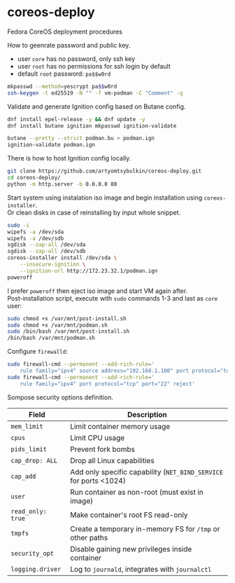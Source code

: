 # coreos-deploy

Fedora CoreOS deployment procedures

How to geenrate password and public key.

- user `core` has no password, only ssh key
- user `root` has no permissions for ssh login by default
- default `root` password: `pa$$w0rd`

```bash
mkpasswd --method=yescrypt pa$$w0rd
ssh-keygen -t ed25519 -N "" -f vm-podman -C "Comment" -q
```

Validate and generate Ignition config based on Butane config.

```bash
dnf install epel-release -y && dnf update -y
dnf install butane ignition mkpasswd ignition-validate

butane --pretty --strict podman.bu > podman.ign
ignition-validate podman.ign
```

There is how to host Ignition config locally.

```bash
git clone https://github.com/artyomtsybulkin/coreos-deploy.git
cd coreos-deploy/
python -m http.server -b 0.0.0.0 80
```

Start system using instalation iso image and begin installation using `coreos-installer`.  
Or clean disks in case of reinstalling by input whole snippet.

```bash
sudo -i
wipefs -a /dev/sda
wipefs -a /dev/sdb
sgdisk --zap-all /dev/sda
sgdisk --zap-all /dev/sdb
coreos-installer install /dev/sda \
    --insecure-ignition \
    --ignition-url http://172.23.32.1/podman.ign
poweroff
```

I prefer `poweroff` then eject iso image and start VM again after.  
Post-installation script, execute with `sudo` commands 1-3 and last as `core` user:

```bash
sudo chmod +x /var/mnt/post-install.sh
sudo chmod +x /var/mnt/podman.sh
sudo /bin/bash /var/mnt/post-install.sh
/bin/bash /var/mnt/podman.sh
```

Configure `firewalld`:

```bash
sudo firewall-cmd --permanent --add-rich-rule='
    rule family="ipv4" source address="192.168.1.100" port protocol="tcp" port="22" accept'
sudo firewall-cmd --permanent --add-rich-rule='
    rule family="ipv4" port protocol="tcp" port="22" reject'
```

Sompose security options definition.

| Field             | Description                                                       |
| ----------------- | ----------------------------------------------------------------- |
| `mem_limit`       | Limit container memory usage                                      |
| `cpus`            | Limit CPU usage                                                   |
| `pids_limit`      | Prevent fork bombs                                                |
| `cap_drop: ALL`   | Drop all Linux capabilities                                       |
| `cap_add`         | Add only specific capability (`NET_BIND_SERVICE` for ports <1024) |
| `user`            | Run container as non-root (must exist in image)                   |
| `read_only: true` | Make container's root FS read-only                                |
| `tmpfs`           | Create a temporary in-memory FS for `/tmp` or other paths         |
| `security_opt`    | Disable gaining new privileges inside container                   |
| `logging.driver`  | Log to `journald`, integrates with `journalctl`                   |
